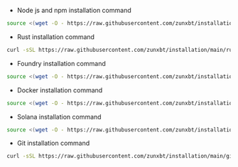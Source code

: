 - Node js and npm installation command
```bash
source <(wget -O - https://raw.githubusercontent.com/zunxbt/installation/main/node.sh)
```
- Rust installation command
```bash
curl -sSL https://raw.githubusercontent.com/zunxbt/installation/main/rust.sh | bash
```
- Foundry installation command
```bash
source <(wget -O - https://raw.githubusercontent.com/zunxbt/installation/main/foundry.sh)
```
- Docker installation command
```bash
source <(wget -O - https://raw.githubusercontent.com/zunxbt/installation/main/docker.sh)
```
- Solana installation command
```bash
source <(wget -O - https://raw.githubusercontent.com/zunxbt/installation/main/solana.sh)
```
- Git installation command
```bash
curl -sSL https://raw.githubusercontent.com/zunxbt/installation/main/git.sh | bash
```
